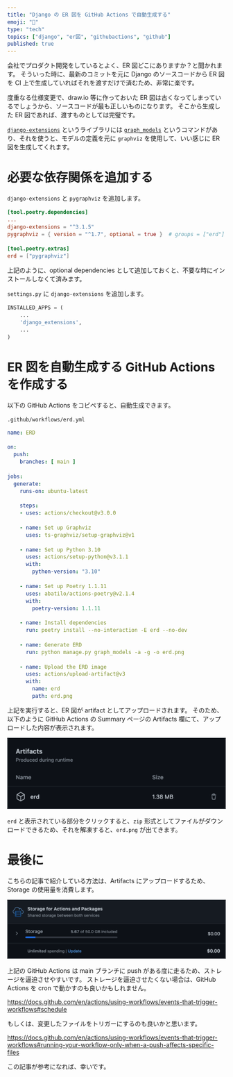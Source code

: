 ```yaml
---
title: "Django の ER 図を GitHub Actions で自動生成する"
emoji: "📝"
type: "tech"
topics: ["django", "er図", "githubactions", "github"]
published: true
---
```


会社でプロダクト開発をしているとよく、ER 図どこにありますか？と聞かれます。
そういった時に、最新のコミットを元に Django のソースコードから ER 図を CI 上で生成していればそれを渡すだけで済むため、非常に楽です。

度重なる仕様変更で、draw.io 等に作っておいた ER 図は古くなってしまっているでしょうから、ソースコードが最も正しいものになります。
そこから生成した ER 図であれば、渡すものとしては完璧です。

[`django-extensions`](https://github.com/django-extensions/django-extensions) というライブラリには [`graph_models`](https://github.com/django-extensions/django-extensions#using-it) というコマンドがあり、それを使うと、モデルの定義を元に `graphviz` を使用して、いい感じに ER 図を生成してくれます。

# 必要な依存関係を追加する

`django-extensions` と `pygraphviz` を追加します。

```toml
[tool.poetry.dependencies]
...
django-extensions = "^3.1.5"
pygraphviz = { version = "^1.7", optional = true }  # groups = ["erd"]

[tool.poetry.extras]
erd = ["pygraphviz"]
```

上記のように、optional dependencies として追加しておくと、不要な時にインストールしなくて済みます。

`settings.py` に `django-extensions` を追加します。

```python
INSTALLED_APPS = (
    ...
    'django_extensions',
    ...
)
```

# ER 図を自動生成する GitHub Actions を作成する

以下の GitHub Actions をコピペすると、自動生成できます。

`.github/workflows/erd.yml`

```yaml
name: ERD

on:
  push:
    branches: [ main ]

jobs:
  generate:
    runs-on: ubuntu-latest

    steps:
    - uses: actions/checkout@v3.0.0

    - name: Set up Graphviz
      uses: ts-graphviz/setup-graphviz@v1

    - name: Set up Python 3.10
      uses: actions/setup-python@v3.1.1
      with:
        python-version: "3.10"

    - name: Set up Poetry 1.1.11
      uses: abatilo/actions-poetry@v2.1.4
      with:
        poetry-version: 1.1.11

    - name: Install dependencies
      run: poetry install --no-interaction -E erd --no-dev

    - name: Generate ERD
      run: python manage.py graph_models -a -g -o erd.png

    - name: Upload the ERD image
      uses: actions/upload-artifact@v3
      with:
        name: erd
        path: erd.png
```

上記を実行すると、ER 図が artifact としてアップロードされます。
そのため、以下のように GitHub Actions の Summary ページの Artifacts 欄にて、アップロードした内容が表示されます。

![Artifacts](/images/generate-django-erd-with-gh-actions/artifacts.png)

`erd` と表示されている部分をクリックすると、`zip` 形式としてファイルがダウンロードできるため、それを解凍すると、`erd.png` が出てきます。

# 最後に

こちらの記事で紹介している方法は、Artifacts にアップロードするため、Storage の使用量を消費します。

![Storage for Actions](/images/generate-django-erd-with-gh-actions/storage.png)

上記の GitHub Actions は main ブランチに push がある度に走るため、ストレージを逼迫させやすいです。
ストレージを逼迫させたくない場合は、GitHub Actions を cron で動かすのも良いかもしれません。

https://docs.github.com/en/actions/using-workflows/events-that-trigger-workflows#schedule

もしくは、変更したファイルをトリガーにするのも良いかと思います。

https://docs.github.com/en/actions/using-workflows/events-that-trigger-workflows#running-your-workflow-only-when-a-push-affects-specific-files

この記事が参考になれば、幸いです。
